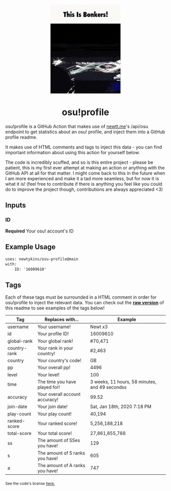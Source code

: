 <div align="center">
    <img src="readme.gif">
    <h1>osu!profile</h1>
</div>

osu!profile is a GitHub Action that makes use of [newtt.me](https://newtt.me/)'s /api/osu endpoint to get statistics about an osu! profile, and inject them into a GitHub profile readme.

It makes use of HTML comments and tags to inject this data - you can find important information about using this action for yourself below.

The code is incredibly scuffed, and so is this entire project - please be patient, this is my first ever attempt at making an action or anything with the GitHub API at all for that matter. I might come back to this in the future when I am more experienced and make it a tad more seamless, but for now it is what it is! (feel free to contribute if there is anything you feel like you could do to improve the project though, contributions are always appreciated <3)

## Inputs

### ID

**Required** Your osu! account's ID

## Example Usage

```
uses: newtykins/osu-profile@main
with:
	ID: '16009610'
```

## Tags

Each of these tags must be surrounded in a HTML comment in order for osu!profile to inject the relevant data. You can check out the [**raw version**](https://raw.githubusercontent.com/newtykins/osu-profile/main/readme.md) of this readme to see examples of the tags below!


| Tag          | Replaces with...                | Example                                        |
|--------------|---------------------------------|------------------------------------------------|
| username     | Your username!                  | <!--osu-username-->Newt x3<!--osu-username-->         |
| id           | Your profile ID!                | <!--osu-id-->16009610<!--osu-id-->                     |
| global-rank  | Your global rank!               | <!--osu-global-rank-->#70,471<!--osu-global-rank-->   |
| country-rank | Your rank in your country!      | <!--osu-country-rank-->#2,463<!--osu-country-rank--> |
| country      | Your country's code!            | <!--osu-country-->GB<!--osu-country-->           |
| pp           | Your overall pp!                | <!--osu-pp-->4496<!--osu-pp-->                     |
| level        | Your level!                     | <!--osu-level-->100<!--osu-level-->               |
| time         | The time you have played for!   | <!--osu-time-->3 weeks, 11 hours, 58 minutes, and 49 secondss<!--osu-time-->                 |
| accuracy     | Your overall account accuracy!  | <!--osu-accuracy-->99.52<!--osu-accuracy-->         |
| join-date    | Your join date!                 | <!--osu-join-date-->Sat, Jan 18th, 2020 7:18 PM<!--osu-join-date-->       |
| play-count   | Your play count!                | <!--osu-play-count-->40,194<!--osu-play-count-->     |
| ranked-score | Your ranked score!              | <!--osu-ranked-score-->5,256,188,218<!--osu-ranked-score--> |
| total-score  | Your total score!               | <!--osu-total-score-->27,861,855,788<!--osu-total-score-->   |
| ss           | The amount of SSes you have!    | <!--osu-ss-->129<!--osu-ss-->                     |
| s            | The amount of S ranks you have! | <!--osu-s-->605<!--osu-s-->                       |
| a            | The amount of A ranks you have! | <!--osu-a-->747<!--osu-a-->                       |


<sub>See the code's license <a href="license.md">here.</sub>
